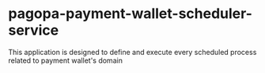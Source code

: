# pagopa-payment-wallet-scheduler-service
This application is designed to define and execute every scheduled process related to payment wallet's domain
